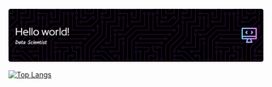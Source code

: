 
![Header](./github-header-image.png)

[![Top Langs](https://github-readme-stats.vercel.app/api/top-langs/?username=analuizapl)](https://github.com/anuraghazra/github-readme-stats)
